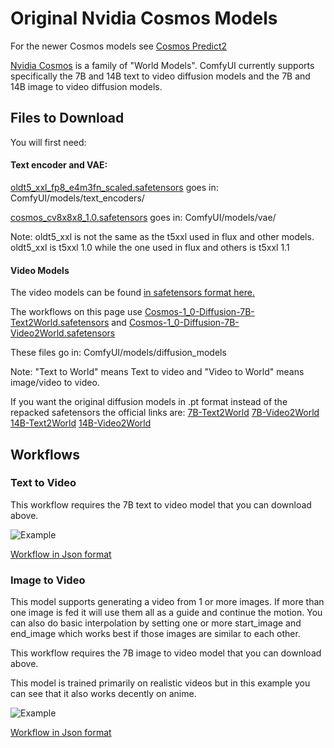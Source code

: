 # Original Nvidia Cosmos Models

For the newer Cosmos models see [Cosmos Predict2](../cosmos_predict2)

[Nvidia Cosmos](https://www.nvidia.com/en-us/ai/cosmos/) is a family of "World Models". ComfyUI currently supports specifically the 7B and 14B text to video diffusion models and the 7B and 14B image to video diffusion models.

## Files to Download

You will first need:

#### Text encoder and VAE:

[oldt5_xxl_fp8_e4m3fn_scaled.safetensors](https://huggingface.co/comfyanonymous/cosmos_1.0_text_encoder_and_VAE_ComfyUI/tree/main/text_encoders) goes in: ComfyUI/models/text_encoders/

[cosmos_cv8x8x8_1.0.safetensors](https://huggingface.co/comfyanonymous/cosmos_1.0_text_encoder_and_VAE_ComfyUI/blob/main/vae/cosmos_cv8x8x8_1.0.safetensors) goes in: ComfyUI/models/vae/

Note: oldt5_xxl is not the same as the t5xxl used in flux and other models. 
oldt5_xxl is t5xxl 1.0 while the one used in flux and others is t5xxl 1.1

#### Video Models

The video models can be found [in safetensors format here.](https://huggingface.co/mcmonkey/cosmos-1.0/tree/main)

The workflows on this page use [Cosmos-1_0-Diffusion-7B-Text2World.safetensors](https://huggingface.co/mcmonkey/cosmos-1.0/blob/main/Cosmos-1_0-Diffusion-7B-Text2World.safetensors) and [Cosmos-1_0-Diffusion-7B-Video2World.safetensors](https://huggingface.co/mcmonkey/cosmos-1.0/blob/main/Cosmos-1_0-Diffusion-7B-Video2World.safetensors)

These files go in: ComfyUI/models/diffusion_models

Note: "Text to World" means Text to video and "Video to World" means image/video to video.

If you want the original diffusion models in .pt format instead of the repacked safetensors the official links are: [7B-Text2World](https://huggingface.co/nvidia/Cosmos-1.0-Diffusion-7B-Text2World) [7B-Video2World](https://huggingface.co/nvidia/Cosmos-1.0-Diffusion-7B-Video2World) [14B-Text2World](https://huggingface.co/nvidia/Cosmos-1.0-Diffusion-14B-Text2World) [14B-Video2World](https://huggingface.co/nvidia/Cosmos-1.0-Diffusion-14B-Video2World)

## Workflows

### Text to Video

This workflow requires the 7B text to video model that you can download above.

![Example](text_to_video_cosmos_7B.webp)

[Workflow in Json format](text_to_video_cosmos_7B.json)

### Image to Video

This model supports generating a video from 1 or more images. If more than one image is fed it will use them all as a guide and continue the motion. You can also do basic interpolation by setting one or more start_image and end_image which works best if those images are similar to each other.

This workflow requires the 7B image to video model that you can download above.

This model is trained primarily on realistic videos but in this example you can see that it also works decently on anime.

![Example](image_to_video_cosmos_7B.webp)

[Workflow in Json format](image_to_video_cosmos_7B.json)
